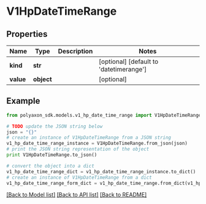 # V1HpDateTimeRange


## Properties
Name | Type | Description | Notes
------------ | ------------- | ------------- | -------------
**kind** | **str** |  | [optional] [default to 'datetimerange']
**value** | **object** |  | [optional] 

## Example

```python
from polyaxon_sdk.models.v1_hp_date_time_range import V1HpDateTimeRange

# TODO update the JSON string below
json = "{}"
# create an instance of V1HpDateTimeRange from a JSON string
v1_hp_date_time_range_instance = V1HpDateTimeRange.from_json(json)
# print the JSON string representation of the object
print V1HpDateTimeRange.to_json()

# convert the object into a dict
v1_hp_date_time_range_dict = v1_hp_date_time_range_instance.to_dict()
# create an instance of V1HpDateTimeRange from a dict
v1_hp_date_time_range_form_dict = v1_hp_date_time_range.from_dict(v1_hp_date_time_range_dict)
```
[[Back to Model list]](../README.md#documentation-for-models) [[Back to API list]](../README.md#documentation-for-api-endpoints) [[Back to README]](../README.md)


